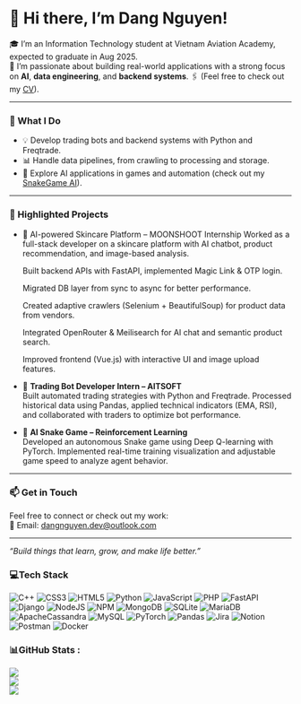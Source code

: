 # 👋 Hi there, I’m Dang Nguyen!

🎓 I’m an Information Technology student at Vietnam Aviation Academy, expected to graduate in Aug 2025.  
🚀 I’m passionate about building real-world applications with a strong focus on **AI**, **data engineering**, and **backend systems**.
🖇️ (Feel free to check out my [CV](https://github.com/dangnguyen-vau/dangnguyen-vau/blob/main/CV_DANGNGUYEN.pdf)).

---

### 🔧 What I Do
- 💡 Develop trading bots and backend systems with Python and Freqtrade.
- 📊 Handle data pipelines, from crawling to processing and storage.
- 🧠 Explore AI applications in games and automation (check out my [SnakeGame AI](https://github.com/dangnguyen-vau/SnakeGameAI)).

---

### 📌 Highlighted Projects
- 🧴 AI-powered Skincare Platform – MOONSHOOT Internship
  Worked as a full-stack developer on a skincare platform with AI chatbot, product recommendation, and image-based analysis.
  
  Built backend APIs with FastAPI, implemented Magic Link & OTP login.
  
  Migrated DB layer from sync to async for better performance.
  
  Created adaptive crawlers (Selenium + BeautifulSoup) for product data from vendors.
  
  Integrated OpenRouter & Meilisearch for AI chat and semantic product search.
  
  Improved frontend (Vue.js) with interactive UI and image upload features.

- 🤖 **Trading Bot Developer Intern – AITSOFT**  
  Built automated trading strategies with Python and Freqtrade. Processed historical data using Pandas, applied technical indicators (EMA, RSI), and collaborated with traders to optimize bot performance.

- 🐍 **AI Snake Game – Reinforcement Learning**  
  Developed an autonomous Snake game using Deep Q-learning with PyTorch. Implemented real-time training visualization and adjustable game speed to analyze agent behavior.


---

### 📫 Get in Touch
Feel free to connect or check out my work:  
📧 Email: dangnguyen.dev@outlook.com  

---

*“Build things that learn, grow, and make life better.”*


### 💻Tech Stack
![C++](https://img.shields.io/badge/c++-%2300599C.svg?style=for-the-badge&logo=c%2B%2B&logoColor=white) ![CSS3](https://img.shields.io/badge/css3-%231572B6.svg?style=for-the-badge&logo=css3&logoColor=white) ![HTML5](https://img.shields.io/badge/html5-%23E34F26.svg?style=for-the-badge&logo=html5&logoColor=white) ![Python](https://img.shields.io/badge/python-3670A0?style=for-the-badge&logo=python&logoColor=ffdd54) ![JavaScript](https://img.shields.io/badge/javascript-%23323330.svg?style=for-the-badge&logo=javascript&logoColor=%23F7DF1E) ![PHP](https://img.shields.io/badge/php-%23777BB4.svg?style=for-the-badge&logo=php&logoColor=white) ![FastAPI](https://img.shields.io/badge/FastAPI-005571?style=for-the-badge&logo=fastapi) ![Django](https://img.shields.io/badge/django-%23092E20.svg?style=for-the-badge&logo=django&logoColor=white) ![NodeJS](https://img.shields.io/badge/node.js-6DA55F?style=for-the-badge&logo=node.js&logoColor=white) ![NPM](https://img.shields.io/badge/NPM-%23000000.svg?style=for-the-badge&logo=npm&logoColor=white) ![MongoDB](https://img.shields.io/badge/MongoDB-%234ea94b.svg?style=for-the-badge&logo=mongodb&logoColor=white) ![SQLite](https://img.shields.io/badge/sqlite-%2307405e.svg?style=for-the-badge&logo=sqlite&logoColor=white) ![MariaDB](https://img.shields.io/badge/MariaDB-003545?style=for-the-badge&logo=mariadb&logoColor=white) ![ApacheCassandra](https://img.shields.io/badge/cassandra-%231287B1.svg?style=for-the-badge&logo=apache-cassandra&logoColor=white) ![MySQL](https://img.shields.io/badge/mysql-%2300f.svg?style=for-the-badge&logo=mysql&logoColor=white) ![PyTorch](https://img.shields.io/badge/PyTorch-%23EE4C2C.svg?style=for-the-badge&logo=PyTorch&logoColor=white) ![Pandas](https://img.shields.io/badge/pandas-%23150458.svg?style=for-the-badge&logo=pandas&logoColor=white) ![Jira](https://img.shields.io/badge/jira-%230A0FFF.svg?style=for-the-badge&logo=jira&logoColor=white) ![Notion](https://img.shields.io/badge/Notion-%23000000.svg?style=for-the-badge&logo=notion&logoColor=white) ![Postman](https://img.shields.io/badge/Postman-FF6C37?style=for-the-badge&logo=postman&logoColor=white) ![Docker](https://img.shields.io/badge/docker-%230db7ed.svg?style=for-the-badge&logo=docker&logoColor=white)
### 📊GitHub Stats :
![](https://github-readme-stats.vercel.app/api?username=dangnguyen-vau&theme=radical&hide_border=false&include_all_commits=true&count_private=false)<br/>
![](https://github-readme-streak-stats.herokuapp.com/?user=dangnguyen-vau&theme=radical&hide_border=false)<br/>
![](https://github-readme-stats.vercel.app/api/top-langs/?username=dangnguyen-vau&theme=radical&hide_border=false&include_all_commits=true&count_private=false&layout=compact)

